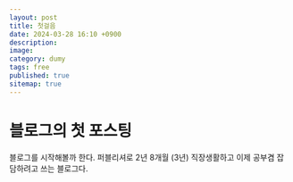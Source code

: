 ```yaml
---
layout: post
title: 첫걸음
date: 2024-03-28 16:10 +0900
description: 
image:
category: dumy
tags: free
published: true
sitemap: true
---
```


# 블로그의 첫 포스팅

  블로그를 시작해볼까 한다.
  퍼블리셔로 2년 8개월 (3년) 직장생활하고
  이제 공부겸 잡담하려고 쓰는 블로그다.